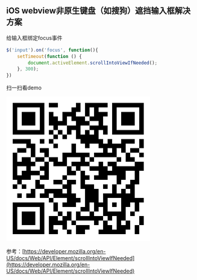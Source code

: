 ## iOS webview非原生键盘（如搜狗）遮挡输入框解决方案

给输入框绑定focus事件
```js
$('input').on('focus', function(){
    setTimeout(function () {
        document.activeElement.scrollIntoViewIfNeeded();
    }, 300);
})
```

扫一扫看demo

![二维码](../assets/img/sogou-keyboard.png)

参考：[https://developer.mozilla.org/en-US/docs/Web/API/Element/scrollIntoViewIfNeeded](https://developer.mozilla.org/en-US/docs/Web/API/Element/scrollIntoViewIfNeeded)
